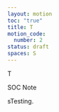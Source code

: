 ```yaml
---
layout: motion
toc: "true"
title: T
motion_code:
  number: 2
status: draft
spaces: S
---
```

T

<div class="alert d-inline-block alert-primary"><p class="alert-title">SOC Note</p><p>sTesting.</p></div>